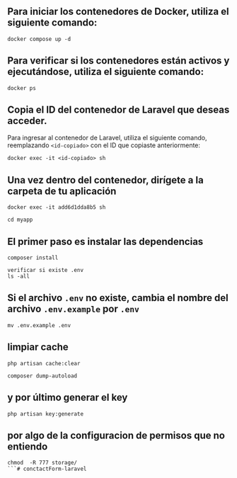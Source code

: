 ## Para iniciar los contenedores de Docker, utiliza el siguiente comando:

```
docker compose up -d
```
## Para verificar si los contenedores están activos y ejecutándose, utiliza el siguiente comando:
```
docker ps
```

## Copia el ID del contenedor de Laravel que deseas acceder.

Para ingresar al contenedor de Laravel, utiliza el siguiente comando, reemplazando `<id-copiado>` con el ID que copiaste anteriormente:



```
docker exec -it <id-copiado> sh
```

## Una vez dentro del contenedor, dirígete a la carpeta de tu aplicación  
```
docker exec -it add6d1dda8b5 sh
```
```
cd myapp
```

## El primer paso es instalar las dependencias
```
composer install
```
```
verificar si existe .env
ls -all 
```


## Si el archivo `.env` no existe, cambia el nombre del archivo `.env.example` por `.env` 
```
mv .env.example .env
```
## limpiar cache
```
php artisan cache:clear
```
```
composer dump-autoload
```
## y por último generar el key
```
php artisan key:generate
```
## por algo de la configuracion de permisos que no entiendo 
```
chmod  -R 777 storage/
```# conctactForm-laravel
